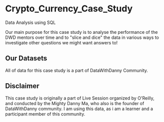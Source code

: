 # Crypto_Currency_Case_Study
Data Analysis using SQL


Our main purpose for this case study is to analyse the performance of the DWD mentors over time and to "slice and dice" the data in various ways to investigate other questions we might want answers to!

## Our Datasets

All of data for this case study is a part of DataWithDanny Community.

## Disclaimer

This case study is originally a part of Live Session organized by O'Reilly, and conducted by the Mighty Danny Ma, who also is the founder of DataWithDanny community.
I am using this data, as i am a learner and a participant member of this community.

